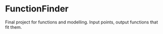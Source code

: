 # FunctionFinder
Final project for functions and modelling. Input points, output functions that fit them.